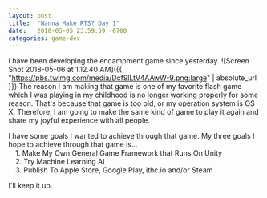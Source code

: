 ```yaml
---
layout: post
title:  "Wanna Make RTS? Day 1"
date:   2018-05-05 23:59:59 -0700
categories: game-dev
---
```

I have been developing the encampment game since yesterday.
![Screen Shot 2018-05-06 at 1.12.40 AM]({{ "https://pbs.twimg.com/media/Dcf9lLtV4AAwW-9.png:large" | absolute_url }})
The reason I am making that game is one of my favorite flash game which I was playing in my childhood is no longer working properly for some reason. That's because that game is too old, or my operation system is OS X. Therefore, I am going to make the same kind of game to play it again and share my joyful experience with all people.

I have some goals I wanted to achieve through that game.
My three goals I hope to achieve through that game is...<br>
&emsp;1. Make My Own General Game Framework that Runs On Unity<br>
&emsp;2. Try Machine Learning AI<br>
&emsp;3. Publish To Apple Store, Google Play, ithc.io and/or Steam<br>

I'll keep it up.